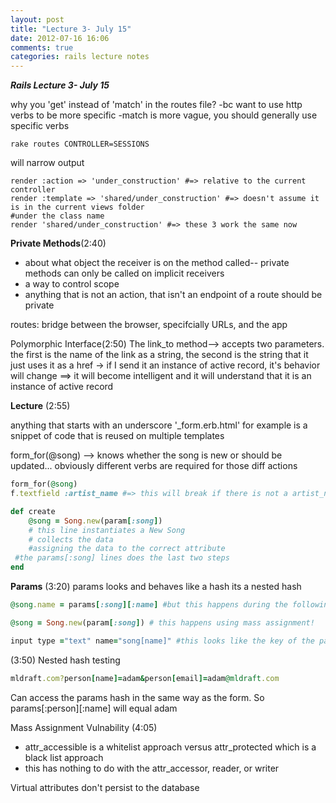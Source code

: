 ```yaml
---
layout: post
title: "Lecture 3- July 15"
date: 2012-07-16 16:06
comments: true
categories: rails lecture notes
---
```


***Rails Lecture 3- July 15***

why you 'get' instead of 'match' in the routes file?
-bc want to use http verbs to be more specific
-match is more vague, you should generally use specific verbs

```
rake routes CONTROLLER=SESSIONS
```
will narrow output

```
render :action => 'under_construction' #=> relative to the current controller
render :template => 'shared/under_construction' #=> doesn't assume it is in the current views folder
#under the class name
render 'shared/under_construction' #=> these 3 work the same now
```

**Private Methods**(2:40)
- about what object the receiver is on the method called-- private methods can only be called on implicit receivers
- a way to control scope
- anything that is not an action, that isn't an endpoint of a route should be private 

routes: bridge between the browser, specifcially URLs, and the app

Polymorphic Interface(2:50)
The link_to method--> accepts two parameters. the first is the name of the link as a string, the second is the string that it just uses it as a href
-> if I send it an instance of active record, it's behavior will change ==> it will become intelligent and it will understand that it is an instance of active record


**Lecture** (2:55)


anything that starts with an underscore '_form.erb.html' for example is a snippet of code that is reused on multiple templates

form_for(@song) --> knows whether the song is new or should be updated... obviously different verbs are required for those diff actions

``` ruby Form Helpers (3:09)
form_for(@song)
f.textfield :artist_name #=> this will break if there is not a artist_name method for the song class in the controller
```

``` ruby
def create
	@song = Song.new(param[:song]) 
	# this line instantiates a New Song
	# collects the data
	#assigning the data to the correct attribute
 #the params[:song] lines does the last two steps
end
```

**Params** (3:20)
params looks and behaves like a hash
its a nested hash

``` ruby Assigning a name
@song.name = params[:song][:name] #but this happens during the following line of code:

@song = Song.new(param[:song]) # this happens using mass assignment!
```

``` ruby Manually Assigning the Name
input type ="text" name="song[name]" #this looks like the key of the params hash ==> params[:song][:name]
```

(3:50) Nested hash testing

``` ruby Query string (3:57)
mldraft.com?person[name]=adam&person[email]=adam@mldraft.com
```
Can access the params hash in the same way as the form. So params[:person][:name] will equal adam

Mass Assignment Vulnability (4:05)
- attr_accessible is a whitelist approach versus attr_protected which is a black list approach
- this has nothing to do with the attr_accessor, reader, or writer

Virtual attributes don't persist to the database